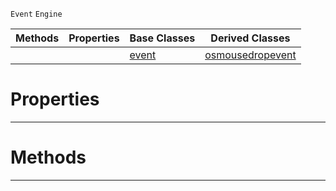  `Event` `Engine`



|Methods|Properties|Base Classes|Derived Classes|
|---|---|---|---|
| | |[event](https://plasmaengine.github.io/PlasmaDocs/Plasma1/C++/code_reference/class_reference/event.md)|[osmousedropevent](https://plasmaengine.github.io/PlasmaDocs/Plasma1/C++/code_reference/class_reference/osmousedropevent.md)|


 #  Properties


---  
 #  Methods


---  
 

 